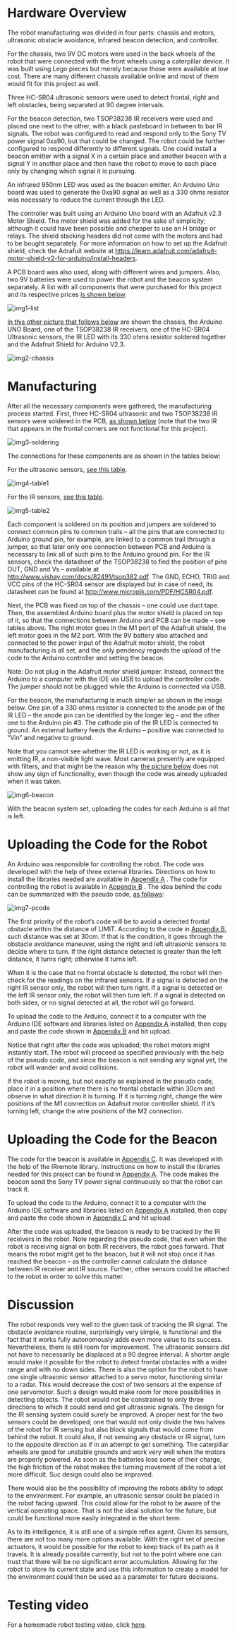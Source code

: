 # Hardware Overview

The robot manufacturing was divided in four parts: chassis and motors, ultrasonic obstacle avoidance, infrared beacon detection, and controller.

For the chassis, two 9V DC motors were used in the back wheels of the robot that were connected with the front wheels using a caterpillar device. It was built using Lego pieces but merely because those were available at low cost. There are many different chassis available online and most of them would fit for this project as well.

Three HC-SR04 ultrasonic sensors were used to detect frontal, right and left obstacles, being separated at 90 degree intervals.

For the beacon detection, two TSOP38238 IR receivers were used and placed one next to the other, with a black pasteboard in between to bar IR signals. The robot was configured to read and respond only to the Sony TV power signal 0xa90, but that could be changed. The robot could be further configured to respond differently to different signals. One could install a beacon emitter with a signal X in a certain place and another beacon with a signal Y in another place and then have the robot to move to each place only by changing which signal it is pursuing.

An infrared 950nm LED was used as the beacon emitter. An Arduino Uno board was used to generate the 0xa90 signal as well as a 330 ohms resistor was necessary to reduce the current through the LED.

The controller was built using an Arduino Uno board with an Adafruit v2.3 Motor Shield. The motor shield was added for the sake of simplicity; although it could have been possible and cheaper to use an H bridge or relays. The shield stacking headers did not come with the motors and had to be bought separately. For more information on how to set up the Adafruit shield, check the Adrafuit website at https://learn.adafruit.com/adafruit-motor-shield-v2-for-arduino/install-headers.

A PCB board was also used, along with different wires and jumpers. Also, two 9V batteries were used to power the robot and the beacon system separately. A list with all components that were purchased for this project and its respective prices [is shown below](https://imgur.com/I4Ofgb9).

![img1-list](https://user-images.githubusercontent.com/88581731/147907440-575f9a7b-2dd5-4b92-98a3-f69b6e8670f2.png)


[In this other picture that follows below](https://imgur.com/X8Xc0yz) are shown the chassis, the Arduino UNO Board, one of the TSOP38238 IR receivers, one of the HC-SR04 Ultrasonic sensors, the IR LED with its 330 ohms resistor soldered together and the Adafruit Shield for Arduino V2.3.

![img2-chassis](https://user-images.githubusercontent.com/88581731/147907580-a6abd4b8-6569-4b3e-ae90-19879b9287b0.png)


# Manufacturing

After all the necessary components were gathered, the manufacturing process started. First, three HC-SR04 ultrasonic and two TSOP38238 IR sensors were soldered in the PCB, [as shown below](https://imgur.com/X0lLg2k) (note that the two IR that appears in the frontal corners are not functional for this project).

![img3-soldering](https://user-images.githubusercontent.com/88581731/147907688-1c3a343d-e31f-4828-aad6-299a4f94b1a2.png)


The connections for these components are as shown in the tables below:

For the ultrasonic sensors, [see this table](https://imgur.com/Pf8tcSk).

![img4-table1](https://user-images.githubusercontent.com/88581731/147907838-990503ab-e1fc-414c-8730-4b491761c6e4.png)


For the IR sensors, [see this table](https://imgur.com/6dycmWJ).

![img5-table2](https://user-images.githubusercontent.com/88581731/147907863-661a06ad-8895-4fda-a127-11b2838faec2.png)


Each component is soldered on its position and jumpers are soldered to connect common pins to common trails – all the pins that are connected to Arduino ground pin, for example, are linked to a common trail through a jumper, so that later only one connection between PCB and Arduino is necessary to link all of such pins to the Arduino ground pin. For the IR sensors, check the datasheet of the TSOP38238 to find the position of pins OUT, GND and Vs – available at http://www.vishay.com/docs/82491/tsop382.pdf. The GND, ECHO, TRIG and VCC pins of the HC-SR04 sensor are displayed but in case of need, its datasheet can be found at http://www.micropik.com/PDF/HCSR04.pdf.

Next, the PCB was fixed on top of the chassis – one could use duct tape. Then, the assembled Arduino board plus the motor shield is placed on top of it, so that the connections between Arduino and PCB can be made – see tables above. The right motor goes in the M1 port of the Adafruit shield, the left motor goes in the M2 port. With the 9V battery also attached and connected to the power input of the Adafruit motor shield, the robot manufacturing is all set, and the only pendency regards the upload of the code to the Arduino controller and setting the beacon.

Note: Do not plug in the Adafruit motor shield jumper. Instead, connect the Arduino to a computer with the IDE via USB to upload the controller code. The jumper should not be plugged while the Arduino is connected via USB.

For the beacon, the manufacturing is much simpler as shown in the image below. One pin of a 330 ohms resistor is connected to the anode pin of the IR LED – the anode pin can be identified by the longer leg – and the other one to the Arduino pin #3. The cathode pin of the IR LED is connected to ground. An external battery feeds the Arduino – positive was connected to “Vin” and negative to ground.

Note that you cannot see whether the IR LED is working or not, as it is emitting IR, a non-visible light wave. Most cameras presently are equipped with filters, and that might be the reason why [the picture below](https://imgur.com/FrY0jTd) does not show any sign of functionality, even though the code was already uploaded when it was taken. 

![img6-beacon](https://user-images.githubusercontent.com/88581731/147907986-f729b703-0456-4c24-b975-0992e4afb188.png)


With the beacon system set, uploading the codes for each Arduino is all that is left.


# Uploading the Code for the Robot

An Arduino was responsible for controlling the robot. The code was developed with the help of three external libraries. Directions on how to install the libraries needed are available in [Appendix A](https://github.com/cmsjulio/RoboticsProject/blob/main/AppendixA.md) . The code for controlling the robot is available in [Appendix B](https://github.com/cmsjulio/RoboticsProject/blob/main/AppendixB.ino) . The idea behind the code can be summarized with the pseudo code, [as follows](https://imgur.com/KV2YVNj):

![img7-pcode](https://user-images.githubusercontent.com/88581731/147908064-e5c99032-e21b-4bb9-95ef-36e285971251.png)


The first priority of the robot’s code will be to avoid a detected frontal obstacle within the distance of LIMIT. According to the code in [Appendix B](https://github.com/cmsjulio/RoboticsProject/blob/main/AppendixB.ino), such distance was set at 30cm. If that is the condition, it goes through the obstacle avoidance maneuver, using the right and left ultrasonic sensors to decide where to turn. If the right distance detected is greater than the left distance, it turns right; otherwise it turns left.

When it is the case that no frontal obstacle is detected, the robot will then check for the readings on the infrared sensors. If a signal is detected on the right IR sensor only, the robot will then turn right. If a signal is detected on the left IR sensor only, the robot will then turn left. If a signal is detected on both sides, or no signal detected at all, the robot will go forward.

To upload the code to the Arduino, connect it to a computer with the Arduino IDE software and libraries listed on [Appendix A](https://github.com/cmsjulio/RoboticsProject/blob/main/AppendixA.md) installed, then copy and paste the code shown in [Appendix B](https://github.com/cmsjulio/RoboticsProject/blob/main/AppendixB.ino) and hit upload.

Notice that right after the code was uploaded; the robot motors might instantly start. The robot will proceed as specified previously with the help of the pseudo code, and since the beacon is not sending any signal yet, the robot will wander and avoid collisions.

If the robot is moving, but not exactly as explained in the pseudo code, place it in a position where there is no frontal obstacle within 30cm and observe in what direction it is turning. If it is turning right, change the wire positions of the M1 connection on Adafruit motor controller shield. If it’s turning left, change the wire positions of the M2 connection.


# Uploading the Code for the Beacon

The code for the beacon is available in [Appendix C](https://github.com/cmsjulio/RoboticsProject/blob/main/AppendixC.ino). It was developed with the help of the IRremote library. Instructions on how to install the libraries needed for this project can be found in [Appendix A](https://github.com/cmsjulio/RoboticsProject/blob/main/AppendixA.md). The code makes the beacon send the Sony TV power signal continuously so that the robot can track it.

To upload the code to the Arduino, connect it to a computer with the Arduino IDE software and libraries listed on [Appendix A](https://github.com/cmsjulio/RoboticsProject/blob/main/AppendixA.md) installed, then copy and paste the code shown in [Appendix C](https://github.com/cmsjulio/RoboticsProject/blob/main/AppendixC.ino) and hit upload.

After the code was uploaded, the beacon is ready to be tracked by the IR receivers in the robot. Note regarding the pseudo code, that even when the robot is receiving signal on both IR receivers, the robot goes forward. That means the robot might get to the beacon, but it will not stop once it has reached the beacon – as the controller cannot calculate the distance between IR receiver and IR source. Further, other sensors could be attached to the robot in order to solve this matter.


# Discussion

The robot responds very well to the given task of tracking the IR signal. The obstacle avoidance routine, surprisingly very simple, is functional and the fact that it works fully autonomously adds even more value to its success. Nevertheless, there is still room for improvement. The ultrasonic sensors did not have to necessarily be displaced at a 90 degree interval. A shorter angle would make it possible for the robot to detect frontal obstacles with a wider range and with no down sides. There is also the option for the robot to have one single ultrasonic sensor attached to a servo motor, functioning similar to a radar. This would decrease the cost of two sensors at the expense of one servomotor.  Such a design would make room for more possibilities in detecting objects. The robot would not be constrained to only three directions to which it could send and get ultrasonic signals. The design for the IR sensing system could surely be improved. A proper nest for the two sensors could be developed; one that would not only divide the two halves of the robot for IR sensing but also block signals that would come from behind the robot. It could also, if not sensing any obstacle or IR signal, turn to the opposite direction as if in an attempt to get something. The caterpillar wheels are good for unstable grounds and work very well when the motors are properly powered. As soon as the batteries lose some of their charge, the high friction of the robot makes the turning movement of the robot a lot more difficult. Suc design could also be improved.

There would also be the possibility of improving the robots ability to adapt to the environment. For example, an ultrasonic sensor could be placed in the robot facing upward.  This could allow for the robot to be aware of the vertical operating space. That is not the ideal solution for the future, but could be functional more easily integrated in the short term.

As to its intelligence, it is still one of a simple reflex agent.  Given its sensors, there are not too many more options available. With the right set of precise actuators, it would be possible for the robot to keep track of its path as it travels.  It is already possible currently, but not to the point where one can trust that there will be no significant error accumulation. Allowing for the robot to store its current state and use this information to create a model for the environment could then be used as a parameter for future decisions.

# Testing video

For a homemade robot testing video, click [here](https://drive.google.com/file/d/0B8L2rUQTVgrzMmlKZjZURXdVZTQ/view?usp=sharing&resourcekey=0-U74lbci5NstVayuxVadhiQ).



